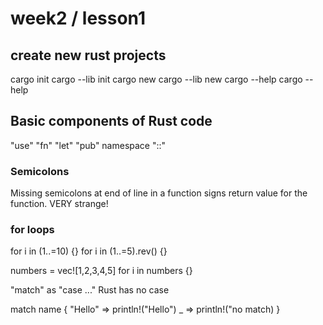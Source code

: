 
# week2 / lesson1

## create new rust projects

cargo init
cargo --lib init
cargo new
cargo --lib new
cargo --help
cargo <command> --help

## Basic components of Rust code

"use"
"fn"
"let"
"pub"
namespace "::"

### Semicolons

Missing semicolons at end of line in a function signs return value for the function. VERY strange!

### for loops

for i in (1..=10) {}
for i in (1..=5).rev() {}

numbers = vec![1,2,3,4,5] 
for i in numbers {}

"match" as "case ..." Rust has no case

match name {
    "Hello" => println!("Hello")
    _ => println!("no match)
}


